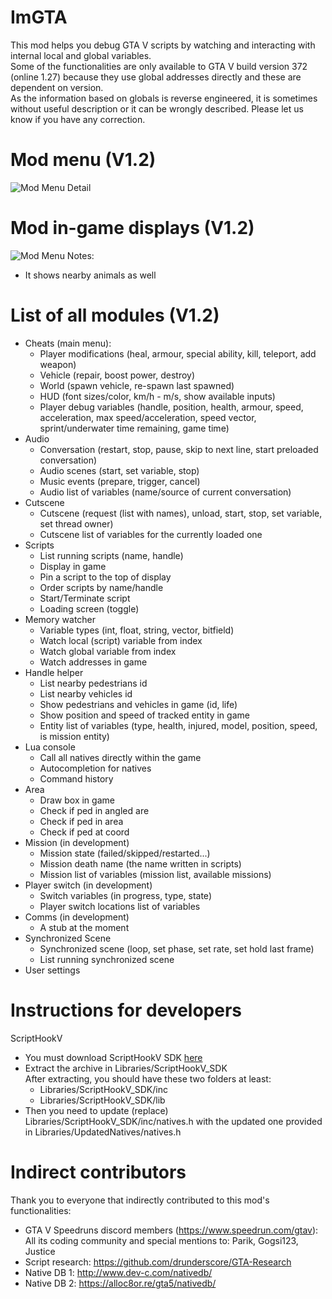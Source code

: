 # ImGTA
This mod helps you debug GTA V scripts by watching and interacting with internal local and global variables.<br />
Some of the functionalities are only available to GTA V build version 372 (online 1.27) because they use global addresses directly and these are dependent on version.<br />
As the information based on globals is reverse engineered, it is sometimes without useful description or it can be wrongly described. Please let us know if you have any correction.

# Mod menu (V1.2)
![Mod Menu Detail](https://github.com/Rayope/ImGTA/blob/master/Images/InGameMenuDetail.jpg?raw=true)

# Mod in-game displays (V1.2)
![Mod Menu](https://github.com/Rayope/ImGTA/blob/master/Images/InGameHUD.jpg?raw=true)
Notes:
* It shows nearby animals as well<br />

# List of all modules (V1.2)
* Cheats (main menu):
  * Player modifications (heal, armour, special ability, kill, teleport, add weapon)
  * Vehicle (repair, boost power, destroy)
  * World (spawn vehicle, re-spawn last spawned)
  * HUD (font sizes/color, km/h - m/s, show available inputs)
  * Player debug variables (handle, position, health, armour, speed, acceleration, max speed/acceleration, speed vector, sprint/underwater time remaining,  game time)
* Audio
  * Conversation (restart, stop, pause, skip to next line, start preloaded conversation)
  * Audio scenes (start, set variable, stop)
  * Music events (prepare, trigger, cancel)
  * Audio list of variables (name/source of current conversation)
* Cutscene
  * Cutscene (request (list with names), unload, start, stop, set variable, set thread owner)
  * Cutscene list of variables for the currently loaded one
* Scripts
  * List running scripts (name, handle)
  * Display in game
  * Pin a script to the top of display
  * Order scripts by name/handle
  * Start/Terminate script
  * Loading screen (toggle)
* Memory watcher
  * Variable types (int, float, string, vector, bitfield)
  * Watch local (script) variable from index
  * Watch global variable from index
  * Watch addresses in game
* Handle helper
  * List nearby pedestrians id
  * List nearby vehicles id
  * Show pedestrians and vehicles in game (id, life)
  * Show position and speed of tracked entity in game
  * Entity list of variables (type, health, injured, model, position, speed, is mission entity)
* Lua console
  * Call all natives directly within the game
  * Autocompletion for natives
  * Command history
* Area
  * Draw box in game
  * Check if ped in angled are
  * Check if ped in area
  * Check if ped at coord
* Mission (in development)
  * Mission state (failed/skipped/restarted...)
  * Mission death name (the name written in scripts)
  * Mission list of variables (mission list, available missions)
* Player switch (in development)
  * Switch variables (in progress, type, state)
  * Player switch locations list of variables
* Comms (in development)
  * A stub at the moment
* Synchronized Scene
  * Synchronized scene (loop, set phase, set rate, set hold last frame)
  * List running synchronized scene
* User settings

# Instructions for developers
ScriptHookV
* You must download ScriptHookV SDK [here](http://www.dev-c.com/gtav/scripthookv/)
* Extract the archive in Libraries/ScriptHookV_SDK<br />
	After extracting, you should have these two folders at least:<br />
	* Libraries/ScriptHookV_SDK/inc
	* Libraries/ScriptHookV_SDK/lib
* Then you need to update (replace) Libraries/ScriptHookV_SDK/inc/natives.h with the updated one provided in Libraries/UpdatedNatives/natives.h


# Indirect contributors
Thank you to everyone that indirectly contributed to this mod's functionalities:
* GTA V Speedruns discord members (https://www.speedrun.com/gtav):  All its coding community and special mentions to: Parik, Gogsi123, Justice
* Script research: https://github.com/drunderscore/GTA-Research
* Native DB 1: http://www.dev-c.com/nativedb/
* Native DB 2: https://alloc8or.re/gta5/nativedb/
